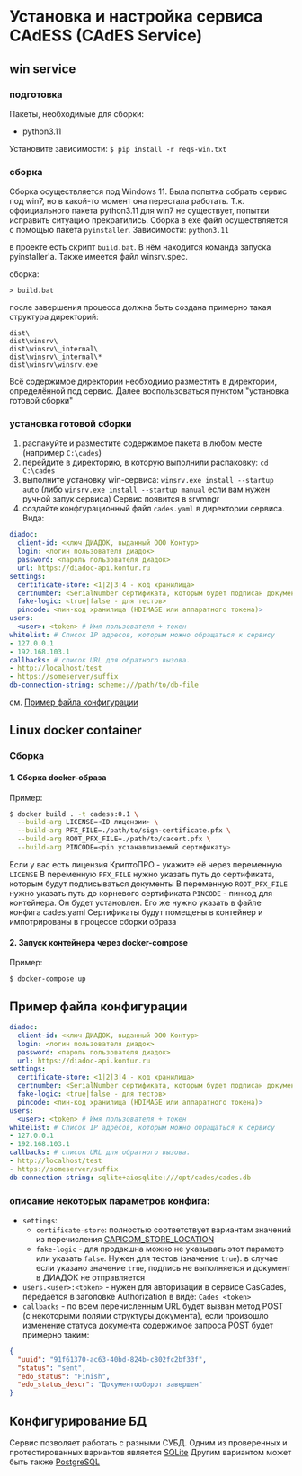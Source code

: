 # Установка и настройка сервиса CAdESS (CAdES Service)
## win service

### подготовка
Пакеты, необходимые для сборки: 
- python3.11

Установите зависимости: 
`$ pip install -r reqs-win.txt`

### сборка
Сборка осуществляется под Windows 11. 
Была попытка собрать сервис под win7, но в какой-то момент она перестала работать. 
Т.к. оффициального пакета python3.11 для win7 не существует, попытки исправить ситуацию прекратились.
Сборка в exe файл осуществляется с помощью пакета `pyinstaller`.
Зависимости: `python3.11`

в проекте есть скрипт `build.bat`. В нём находится команда запуска pyinstaller'а. 
Также имеется файл winsrv.spec.

сборка: 
```
> build.bat
```
после завершения процесса должна быть создана примерно такая структура директорий:
```
dist\
dist\winsrv\
dist\winsrv\_internal\
dist\winsrv\_internal\*
dist\winsrv\winsrv.exe

```
Всё содержимое директории необходимо разместить в директории, определённой под сервис. 
Далее воспользоваться пунктом "установка готовой сборки"

### установка готовой сборки
1. распакуйте и разместите содержимое пакета в любом месте (например `C:\cades`)
2. перейдите в директорию, в которую выполнили распаковку: `cd C:\cades`
3. выполните установку win-сервиса: `winsrv.exe install --startup auto`
(либо `winsrv.exe install --startup manual` если вам нужен ручной запук сервиса)
Сервис появится в srvmngr
4. создайте конфгурационный файл `cades.yaml` в директории сервиса. Вида: 

```yaml
diadoc:
  client-id: <ключ ДИАДОК, выданный ООО Контур> 
  login: <логин пользователя диадок>
  password: <пароль пользователя диадок>
  url: https://diadoc-api.kontur.ru
settings:
  certificate-store: <1|2|3|4 - код хранилища> 
  certnumber: <SerialNumber сертификата, которым будет подписан документ>
  fake-logic: <true|false - для тестов> 
  pincode: <пин-код хранилища (HDIMAGE или аппаратного токена)>
users:
  <user>: <token> # Имя пользователя + токен
whitelist: # Список IP адресов, которым можно обращаться к сервису
- 127.0.0.1
- 192.168.103.1
callbacks: # список URL для обратного вызова.
- http://localhost/test
- https://someserver/suffix
db-connection-string: scheme:///path/to/db-file
```
см. [Пример файла конфигурации](#пример-файла-конфигурации)


## Linux docker container
### Сборка

#### 1. Сборка docker-образа

Пример:
```bash
$ docker build . -t cadess:0.1 \
  --build-arg LICENSE=<ID лицензии> \
  --build-arg PFX_FILE=./path/to/sign-certificate.pfx \
  --build-arg ROOT_PFX_FILE=./path/to/cacert.pfx \
  --build-arg PINCODE=<pin устанавливаемый сертификату>
```

Если у вас есть лицензия КриптоПРО - укажите её через переменную `LICENSE`
В переменную `PFX_FILE` нужно указать путь до сертификата, которым будут подписываться документы
В переменную `ROOT_PFX_FILE` нужно указать путь до корневого сертификата
`PINCODE` - пинкод для контейнера. Он будет установлен. Его же нужно указать в файле конфига cades.yaml
Сертификаты будут помещены в контейнер и импотрированы в процессе сборки образа    

#### 2. Запуск контейнера через docker-compose

Пример:

`$ docker-compose up`


## Пример файла конфигурации
```yaml
diadoc:
  client-id: <ключ ДИАДОК, выданный ООО Контур> 
  login: <логин пользователя диадок>
  password: <пароль пользователя диадок>
  url: https://diadoc-api.kontur.ru
settings:
  certificate-store: <1|2|3|4 - код хранилища> 
  certnumber: <SerialNumber сертификата, которым будет подписан документ>
  fake-logic: <true|false - для тестов> 
  pincode: <пин-код хранилища (HDIMAGE или аппаратного токена)>
users:
  <user>: <token> # Имя пользователя + токен
whitelist: # Список IP адресов, которым можно обращаться к сервису
- 127.0.0.1
- 192.168.103.1
callbacks: # список URL для обратного вызова.
- http://localhost/test
- https://someserver/suffix
db-connection-string: sqlite+aiosqlite:///opt/cades/cades.db
```

### описание некоторых параметров конфига:
- `settings`:
  - `certificate-store`: полностью соответствует вариантам значений из перечисления [CAPICOM_STORE_LOCATION](https://learn.microsoft.com/ru-ru/windows/win32/seccrypto/capicom-store-location)
  - `fake-logic` - для продакшна можно не указывать этот параметр или указать `false`. Нужен для тестов (значение `true`).
      в случае если указано значение `true`, подпись не выполняется и документ в ДИАДОК не отправляется
- `users.<user>:<token>` - нужен для авторизации в сервисе CasCades, передаётся в заголовке Authorization в виде: 
  `Cades <token>`
- `callbacks` - по всем перечисленным URL будет вызван метод POST (с некоторыми полями структуры документа), если произошло изменение статуса документа
    содержимое запроса POST будет примерно таким: 
```json
{
  "uuid": "91f61370-ac63-40bd-824b-c802fc2bf33f",
  "status": "sent",
  "edo_status": "Finish",
  "edo_status_descr": "Документооборот завершен"
} 
```

## Конфигурирование БД
Сервис позволяет работать с разными СУБД. Одним из проверенных и протестированных вариантов является [SQLite](SQLITE-INSTALL.md)
Другим вариантом может быть также [PostgreSQL](PG-INSTALL.md)
